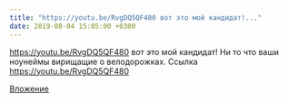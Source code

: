 ```yaml
---
title: "https://youtu.be/RvgDQ5QF480 вот это мой кандидат!..."
date: 2019-08-04 15:05:00 +0300
---
```


https://youtu.be/RvgDQ5QF480 вот это мой кандидат! Ни то что ваши ноунеймы вирищащие о велодорожках.
Ссылка
https://youtu.be/RvgDQ5QF480

[Вложение](https://youtu.be/RvgDQ5QF480)
